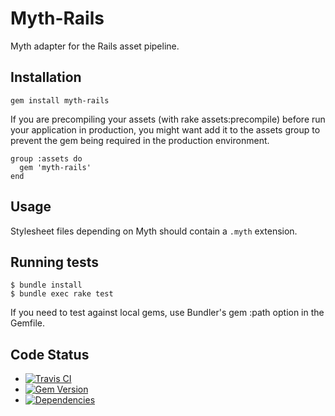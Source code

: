 # Myth-Rails

Myth adapter for the Rails asset pipeline.

## Installation

    gem install myth-rails

If you are precompiling your assets (with rake assets:precompile) before run your application in production, you might want add it to the assets group to prevent the gem being required in the production environment.

    group :assets do
      gem 'myth-rails'
    end

## Usage

Stylesheet files depending on Myth should contain a `.myth` extension.

## Running tests

    $ bundle install
    $ bundle exec rake test

If you need to test against local gems, use Bundler's gem :path option in the Gemfile.

## Code Status

* [![Travis CI](https://api.travis-ci.org/rails/myth-rails.png)](http://travis-ci.org/rails/myth-rails)
* [![Gem Version](https://badge.fury.io/rb/myth-rails.png)](http://badge.fury.io/rb/myth-rails)
* [![Dependencies](https://gemnasium.com/rails/myth-rails.png)](https://gemnasium.com/rails/myth-rails)
